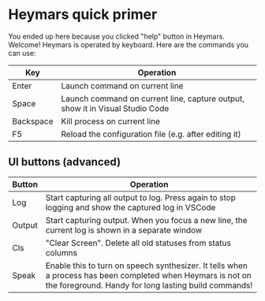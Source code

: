 # Heymars quick primer

You ended up here because you clicked "help" button in Heymars. Welcome! Heymars is operated by keyboard. Here are the commands you can use:

| Key | Operation |
| --- | --- |
| Enter | Launch command on current line |
| Space | Launch command on current line, capture output, show it in Visual Studio Code |
| Backspace | Kill process on current line
| F5 | Reload the configuration file (e.g. after editing it) |

## UI buttons (advanced)

| Button | Operation | 
| --- | --- |
| Log | Start capturing all output to log. Press again to stop logging and show the captured log in VSCode | 
| Output | Start capturing output. When you focus a new line, the current log is shown in a separate window | 
| Cls | "Clear Screen". Delete all old statuses from status columns | 
| Speak | Enable this to turn on speech synthesizer. It tells when a process has been completed when Heymars is not on the foreground. Handy for long lasting build commands! | 


